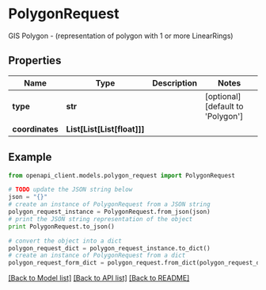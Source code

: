 # PolygonRequest

GIS Polygon - (representation of polygon with 1 or more LinearRings)

## Properties
Name | Type | Description | Notes
------------ | ------------- | ------------- | -------------
**type** | **str** |  | [optional] [default to 'Polygon']
**coordinates** | **List[List[List[float]]]** |  | 

## Example

```python
from openapi_client.models.polygon_request import PolygonRequest

# TODO update the JSON string below
json = "{}"
# create an instance of PolygonRequest from a JSON string
polygon_request_instance = PolygonRequest.from_json(json)
# print the JSON string representation of the object
print PolygonRequest.to_json()

# convert the object into a dict
polygon_request_dict = polygon_request_instance.to_dict()
# create an instance of PolygonRequest from a dict
polygon_request_form_dict = polygon_request.from_dict(polygon_request_dict)
```
[[Back to Model list]](../README.md#documentation-for-models) [[Back to API list]](../README.md#documentation-for-api-endpoints) [[Back to README]](../README.md)


